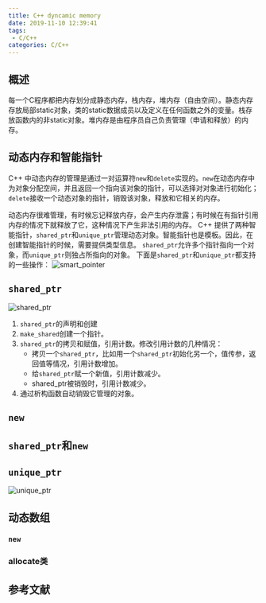```yaml
---
title: C++ dyncamic memory
date: 2019-11-10 12:39:41
tags:
 - C/C++
categories: C/C++
---
```


## 概述
每一个C程序都把内存划分成静态内存，栈内存，堆内存（自由空间）。静态内存存放局部static对象，类的static数据成员以及定义在任何函数之外的变量。栈存放函数内的非static对象。堆内存是由程序员自己负责管理（申请和释放）的内存。

## 动态内存和智能指针
C++ 中动态内存的管理是通过一对运算符`new`和`delete`实现的。`new`在动态内存中为对象分配空间，并且返回一个指向该对象的指针，可以选择对对象进行初始化；`delete`接收一个动态对象的指针，销毁该对象，释放和它相关的内存。

动态内存很难管理，有时候忘记释放内存，会产生内存泄露；有时候在有指针引用内存的情况下就释放了它，这种情况下产生非法引用的内存。
C++ 提供了两种智能指针，`shared_ptr`和`unique_ptr`管理动态对象。智能指针也是模板。因此，在创建智能指针的时候，需要提供类型信息。
`shared_ptr`允许多个指针指向一个对象，而`unique_ptr`则独占所指向的对象。
下面是`shared_ptr`和`unique_ptr`都支持的一些操作：
![smart_pointer](smart_pointer.png)

## `shared_ptr`
![shared_ptr](shared_pointer.png)

1. `shared_ptr`的声明和创建
2. `make_shared`创建一个指针。
3. `shared_ptr`的拷贝和赋值，引用计数。修改引用计数的几种情况：
    - 拷贝一个`shared_ptr`，比如用一个`shared_ptr`初始化另一个，值传参，返回值等情况，引用计数增加。
    - 给`shared_ptr`赋一个新值，引用计数减少。
    - shared_ptr被销毁时，引用计数减少。
4. 通过析构函数自动销毁它管理的对象。

## `new`

## `shared_ptr`和`new`

## `unique_ptr`
![unique_ptr](unique_pointer.png)

## 动态数组

### `new`

### allocate类

## 参考文献
